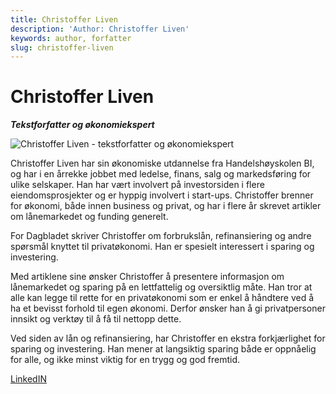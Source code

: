 ```yaml
---
title: Christoffer Liven
description: 'Author: Christoffer Liven'
keywords: author, forfatter
slug: christoffer-liven
---
```


# Christoffer Liven

**_Tekstforfatter og økonomiekspert_**

![Christoffer Liven - tekstforfatter og økonomiekspert](/forbrukslan/img/christoffer-liven.jpg 'Christoffer Liven')

Christoffer Liven har sin økonomiske utdannelse fra Handelshøyskolen BI, og har i en årrekke jobbet med ledelse, finans, salg og markedsføring for ulike selskaper. Han har vært involvert på investorsiden i flere eiendomsprosjekter og er hyppig involvert i start-ups. Christoffer brenner for økonomi, både innen business og privat, og har i flere år skrevet artikler om lånemarkedet og funding generelt.

For Dagbladet skriver Christoffer om forbrukslån, refinansiering og andre spørsmål knyttet til privatøkonomi. Han er spesielt interessert i sparing og investering.

Med artiklene sine ønsker Christoffer å presentere informasjon om lånemarkedet og sparing på en lettfattelig og oversiktlig måte. Han tror at alle kan legge til rette for en privatøkonomi som er enkel å håndtere ved å ha et bevisst forhold til egen økonomi. Derfor ønsker han å gi privatpersoner innsikt og verktøy til å få til nettopp dette.

Ved siden av lån og refinansiering, har Christoffer en ekstra forkjærlighet for sparing og investering. Han mener at langsiktig sparing både er oppnåelig for alle, og ikke minst viktig for en trygg og god fremtid.

[LinkedIN](https://www.linkedin.com/in/christoffer-liven-8bb19329/)

